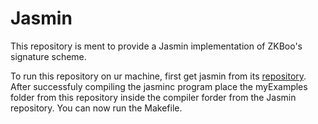 # Jasmin

This repository is ment to provide a Jasmin implementation of ZKBoo's signature scheme.  
  
  
To run this repository on ur machine, first get jasmin from its [repository](https://github.com/jasmin-lang/jasmin).  
After successfuly compiling the jasminc program place the myExamples folder from this repository inside the compiler forder from the Jasmin repository. You can now run the Makefile.

